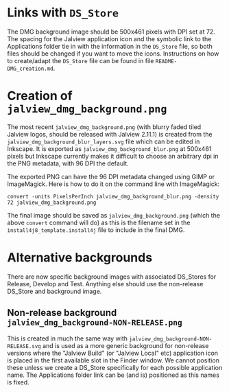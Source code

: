 # Links with `DS_Store`
The DMG background image should be 500x461 pixels with DPI set at 72.  The spacing for the Jalview application icon and the symbolic link to the Applications folder tie in with the information in the `DS_Store` file, so both files should be changed if you want to move the icons.  Instructions on how to create/adapt the `DS_Store` file can be found in file `README-DMG_creation.md`.

# Creation of `jalview_dmg_background.png`
The most recent `jalview_dmg_background.png` (with blurry faded tiled Jalview logos, should be released with Jalview 2.11.1) is created from the `jalview_dmg_background_blur_layers.svg` file which can be edited in Inkscape.  It is exported as `jalview_dmg_background_blur.png` at 500x461 pixels but Inkscape currently makes it difficult to choose an arbitrary dpi in the PNG metadata, with 96 DPI the default.

The exported PNG can have the 96 DPI metadata changed using GIMP or ImageMagick.  Here is how to do it on the command line with ImageMagick:
```
convert -units PixelsPerInch jalview_dmg_background_blur.png -density 72 jalview_dmg_background.png
```
The final image should be saved as `jalview_dmg_background.png` (which the above `convert` command will do) as this is the filename set in the `install4j8_template.install4j` file to include in the final DMG.

# Alternative backgrounds

There are now specific background images with associated DS_Stores for Release, Develop and Test.  Anything else should use the non-release DS_Store and background image.

## Non-release background `jalview_dmg_background-NON-RELEASE.png`
This is created in much the same way with `jalview_dmg_background-NON-RELEASE.svg` and is used as a more generic background for non-release versions where the "Jalview Build" (or "Jalview Local" etc) application icon is placed in the first available slot in the Finder window.  We cannot position these unless we create a DS_Store specifically for each possible application name.  The Applications folder link can be (and is) positioned as this names is fixed.
